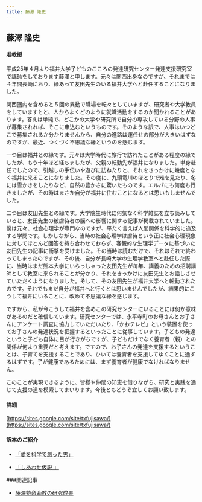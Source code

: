 ```yaml
---
title: 藤澤 隆史
---
```


## 藤澤 隆史

#### 准教授

平成25年４月より福井大学子どものこころの発達研究センター発達支援研究室で講師をしております藤澤と申します。元々は関西出身なのですが、それまでは４年間長崎におり、縁あって友田先生のいる福井大学へと赴任することになりました。

関西圏内を含めると５回の異動で職場を転々としていますが、研究者や大学教員をしていますとと、人からよくどのように就職活動をするのか聞かれることがあります。答えは単純で、どこかの大学や研究所で自分の専攻している分野の人事が募集されれば、そこに申込むというものです。そのような訳で、人事はいつどこで募集されるか分かりませんから、自分の進路は運任せの部分が大きいはずなのですが、最近、つくづく不思議な縁というのを感じます。

一つ目は福井との縁です。元々は大学時代に旅行で訪れたことがある程度の縁でしたが、もう十年ほど経ちましたが、父親の転勤先が福井になりました。単身赴任でしたので、引越しの手伝いや遊びに訪ねたりと、それをきっかけに幾度となく福井に来ることになりました。その度に、九頭竜川のほとりで雉を見たり、冬には雪かきをしたりなど、自然の豊かさに驚いたものです。エルパにも何度も行きましたが、その時はまさか自分が福井に住むことになるとは思いもしませんでした。

二つ目は友田先生との縁です。大学院生時代に何気なく科学雑誌を立ち読みしていると、友田先生の被虐待者の脳への影響に関する記事が掲載されていました。僕は元々、社会心理学が専門なのですが、平たく言えば人間関係を科学的に追及する学問です。しかしながら、当時の社会心理学は虐待という正に社会心理現象に対してほとんど回答を持ち合わせておらず、客観的な生理学データに基づいた友田先生の記事に衝撃を受けました。その当時は読むだけで、それはそれで終わってしまったのですが、その後、自分が長崎大学の生理学教室へと赴任した際に、当時はまだ熊本大学にいらっしゃった友田先生が毎年、講義のための招聘講師として教室に来られることが分かり、それをきっかけに友田先生とお話しさせていただくようになりました。そして、その友田先生が福井大学へと転勤されたのです。それでもまだ自分が福井へと行くとは思いませんでしたが、結果的にこうして福井にいることに、改めて不思議な縁を感じます。

ですから、私が今こうして福井を含めこの研究センターにいることには何か意味があるのだと確信しています。研究センターでは、永平寺町のお母さんとお子さんにアンケート調査に協力していただいたり、「かおテレビ」という装置を使ってお子さんの発達状況を把握するといったことに従事しています。子どもの発達というと子ども自体に目が行きがちですが、子どもだけでなく養育者（親）との関係が何より重要だと考えます。ですので、お子さんの発達を支援するということは、子育てを支援することであり、ひいては養育者を支援してゆくことに通ずるはずです。子が健康であるためには、まず養育者が健康でなければなりません。

このことが実現できるように、皆様や仲間の知恵を借りながら、研究と実践を通じて支援の道を模索してまいります。今後ともどうぞ宜しくお願い致します。

#### 詳細
[https://sites.google.com/site/txfujisawa/](https://sites.google.com/site/txfujisawa/)


#### 訳本のご紹介　

- [「愛を科学で測った男」](http://www.7netshopping.jp/books/detail/-/accd/1106429031/)

- [「しあわせ仮説 」](http://www.amazon.co.jp/しあわせ仮説-ジョナサン・ハイト/dp/4788512327)

###関連記事

* [藤澤特命助教の研究成果](/resources/fujisawa_articles.pdf)
